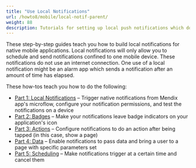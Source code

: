 ```yaml
---
title: "Use Local Notifications"
url: /howto8/mobile/local-notif-parent/
weight: 88
description: Tutorials for setting up local push notifications which do not use an internet connection.
---
```


These step-by-step guides teach you how to build local notifications for native mobile applications. Local notifications will only allow you to schedule and send notifications confined to one mobile device. These notifications do not use an internet connection. One use of a local notification might be an alarm app which sends a notification after an amount of time has elapsed.

These how-tos teach you how to do the following:

* [Part 1: Local Notifications](/howto8/mobile/native-local-notifications/) – Trigger native notifications from Mendix app's microflow, configure your notification permissions, and test the notifications on a device
* [Part 2: Badges](/howto8/mobile/local-notif-badges/) – Make your notifications leave badge indicators on your application's icon
* [Part 3: Actions](/howto8/mobile/local-notif-action/) – Configure notifications to do an action after being tapped (in this case, show a page)
* [Part 4: Data](/howto8/mobile/local-notif-data/) – Enable notifications to pass data and bring a user to a page with specific parameters set
* [Part 5: Scheduling](/howto8/mobile/local-notif-schedule-cancel/) – Make notifications trigger at a certain time and cancel them
